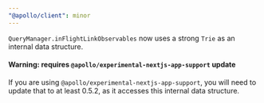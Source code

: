 ```yaml
---
"@apollo/client": minor
---
```


`QueryManager.inFlightLinkObservables` now uses a strong `Trie` as an internal data structure.

#### Warning: requires `@apollo/experimental-nextjs-app-support` update
If you are using `@apollo/experimental-nextjs-app-support`, you will need to update that to at least 0.5.2, as it accesses this internal data structure.
